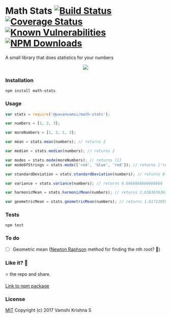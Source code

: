Math Stats [![Build Status](https://travis-ci.org/pavanvamsi3/math-stats.svg?branch=sd_and_variance)](https://travis-ci.org/pavanvamsi3/math-stats) [![Coverage Status](https://coveralls.io/repos/github/pavanvamsi3/math-stats/badge.svg?branch=master)](https://coveralls.io/github/pavanvamsi3/math-stats?branch=master) [![Known Vulnerabilities](https://snyk.io/test/github/pavanvamsi3/math-stats/badge.svg)](https://snyk.io/test/github/pavanvamsi3/math-stats) [![NPM Downloads](https://img.shields.io/npm/dm/math-stats.svg?style=flat)](https://www.npmjs.com/package/math-stats)
=========

A small library that does statistics for your numbers

<p align="center">
<img src="https://ci4.googleusercontent.com/proxy/yOBwdsWDo0FpfFEnDYizoCdEz2CEPU-sncAOd5UA0uToNEUCckLQTz8qVF4G7cr6iDP4EDvssWmF-8c5cQyiu0iXgczQFBYmQ0q89G7Vj5c_X8fHv8EzmVAuY4FC1r_fCkBvCpRwu32wQMJmm_kHAHW_bLzvXCOBFa2DQds=s0-d-e1-ft#https://gallery.mailchimp.com/65bd5a1857b73643aad556093/images/1f3a8645-c856-4427-acc7-bd1df9833c87.gif">
</p>

### Installation

  `npm install math-stats`

### Usage

```javascript
var stats = require('@pavanvamsi/math-stats');

var numbers = [1, 2, 3];

var moreNumbers = [1, 2, 1, 3];

var mean = stats.mean(numbers); // returns 2

var median = stats.median(numbers); // returns 2

var modes = stats.mode(moreNumbers); // returns [1]
var modeOfStrings = stats.mode(['red', 'blue', 'red']); // returns ['red']

var standardDeviation = stats.standardDeviation(numbers); // returns 0.816496580927726

var variance = stats.variance(numbers); // returns 0.6666666666666666

var harmonicMean = stats.harmonicMean(numbers); // returns 1.6363636363636365

var geometricMean = stats.geometricMean(numbers); // returns 1.8171205928321397
```

### Tests

`npm test`

### To do

- [ ] Geometric mean ([Newton Raphson](https://en.wikipedia.org/wiki/Newton%27s_method) method for finding the nth root? :thinking:)

### Like it? :see_no_evil:

:star: the repo and share.

 [Link to npm package](https://www.npmjs.com/package/math-stats)

### License

[MIT](https://github.com/pavanvamsi3/math-stats/blob/master/LICENSE) Copyright (c) 2017 Vamshi Krishna S

